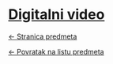 # [Digitalni video](https://www.github.com/studosi-fer/DIGVID)
[<- Stranica predmeta](https://www.fer.unizg.hr/predmet/digvid)

[<- Povratak na listu predmeta](https://www.github.com/studosi/FER)